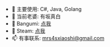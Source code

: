 - 🔭 主要使用: C#, Java, Golang
- 🌱 当前老婆: 有坂真白
- 👯 Bangumi: [点我](https://bgm.tv/user/311369)
- 👯 Steam: [点我](https://steamcommunity.com/id/Mrs4s)
- 📫 有事联系: mrs4sxiaoshi@gmail.com
